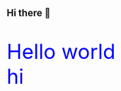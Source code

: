 ## Hi there 👋

<!--
**mr-magnetar/mr-magnetar** is a ✨ _special_ ✨ repository because its `README.md` (this file) appears on your GitHub profile.

Here are some ideas to get you started:

- 🔭 I’m currently working on ...
- 🌱 I’m currently learning ...
- 👯 I’m looking to collaborate on ...
- 🤔 I’m looking for help with ...
- 💬 Ask me about ...
- 📫 How to reach me: ...
- 😄 Pronouns: ...
- ⚡ Fun fact: ...
-->

<!--<style>
  p{
    background-color: green;
  }
</style>-->

<p style="color:blue;font-size:46px; align: right; ">Hello world <br/>hi
</p>
